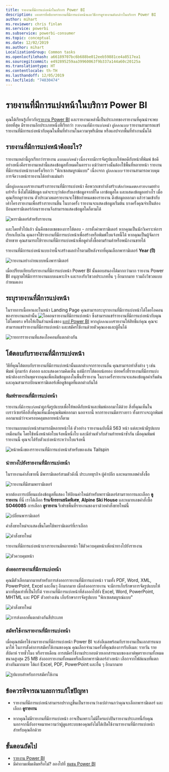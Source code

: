 ```yaml
---
title: รายงานที่มีการแบ่งหน้าในบริการ Power BI
description: เอกสารที่อธิบายรายงานที่มีการแบ่งหน้าและวิธีการดูรายงานดังกล่าวในบริการ Power BI
author: mihart
ms.reviewer: chris finlan
ms.service: powerbi
ms.subservice: powerbi-consumer
ms.topic: conceptual
ms.date: 12/02/2019
ms.author: mihart
LocalizationGroup: Common tasks
ms.openlocfilehash: a66189707bc6b688be012eeb59881ce4a8517ea1
ms.sourcegitcommit: e492895259aa39960063f9b337a144a60c20125a
ms.translationtype: HT
ms.contentlocale: th-TH
ms.lasthandoff: 12/05/2019
ms.locfileid: "74830474"
---
```

# <a name="paginated-reports-in-the-power-bi-service"></a>รายงานที่มีการแบ่งหน้าในบริการ Power BI
คุณได้เรียนรู้เกี่ยวกับ[รายงาน Power BI](end-user-reports.md) และรายงานเหล่านี้เป็นประเภทของรายงานที่คุณน่าจะพบบ่อยที่สุด มีรายงานอีกประเภทหนึ่งที่เรียกว่า *รายงานที่มีการแบ่งหน้า* *ผู้ออกแบบ* รายงานสามารถแชร์รายงานที่มีการแบ่งหน้ากับคุณในพื้นที่ทำงานในความจุพรีเมียม หรือแอปจากพื้นที่ทำงานนั้นได้ 

## <a name="what-is-a-paginated-report"></a>รายงานที่มีการแบ่งหน้าคืออะไร?

รายงานเหล่านี้ถูกเรียกว่ารายงาน *แบบแบ่งหน้า* เนื่องจากมีการจัดรูปแบบให้พอดีกับหน้าที่พิมพ์ ข้อดีอย่างหนึ่งคือรายงานเหล่านี้แสดงข้อมูลทั้งหมดในตาราง แม้ว่าตารางนั้นต้องใช้พื้นที่หลายหน้า รายงานที่มีการแบ่งหน้าบางครั้งเรียกว่า "พิกเซลสมบูรณ์แบบ" เนื่องจาก *ผู้ออกแบบ* รายงานสามารถควบคุมการจัดวางหน้ารายงานได้อย่างแม่นยำ

เมื่อ*ผู้ออกแบบ*รายงานสร้างรายงานที่มีการแบ่งหน้า คือพวกเขากำลังสร้าง*ข้อกำหนดของรายงาน*อย่างแท้จริง ซึ่งไม่ได้มีข้อมูล แต่จะระบุว่าต้องรับเอาข้อมูลจากที่ใด เอาข้อมูลใด และแสดงข้อมูลอย่างไร เมื่อคุณเรียกดูรายงาน ตัวประมวลผลรายงานจะใช้ข้อกำหนดของรายงาน ดึงข้อมูลออกมา แล้วรวมเข้ากับเค้าโครงรายงานเพื่อสร้างรายงานขึ้น ในบางครั้ง รายงานจะแสดงข้อมูลเริ่มต้น บางครั้งคุณจำเป็นต้องป้อนพารามิเตอร์ก่อนรายงานจึงสามารถแสดงข้อมูลใดก็ตามได้ 

   ![พารามิเตอร์สำหรับรายงาน](./media/end-user-paginated-report/power-bi-report-parameters.png)

และโดยทั่วไปแล้ว นั่นคือขอบเขตของการโต้ตอบ - การตั้งค่าพารามิเตอร์ หากคุณเป็นนักวิเคราะห์การเรียกเก็บเงิน คุณอาจใช้รายงานที่มีการแบ่งหน้าเพื่อสร้างหรือพิมพ์ใบแจ้งหนี้ได้ หากคุณเป็นผู้จัดการฝ่ายขาย คุณสามารถใช้รายงานที่มีการแบ่งหน้าเพื่อดูคำสั่งซื้อตามร้านค้าหรือพนักงานขายได้ 

รายงานที่มีการแบ่งหน้าแบบง่ายนี้จะสร้างผลกำไรตามปีหลังจากที่คุณเลือกพารามิเตอร์ **Year (ปี)** 

![รายงานอย่างง่ายแบบหนึ่งพารามิเตอร์](./media/end-user-paginated-report/power-bi-report-simple.png)

เมื่อเปรียบเทียบกับรายงานที่มีการแบ่งหน้า Power BI นั้นตอบสนองได้มากกว่ามาก รายงาน Power BI อนุญาตให้มีการรายงานแบบเฉพาะกิจ และรองรับวิชวลประเภทอื่น ๆ อีกมากมาย รวมถึงวิชวลแบบกำหนดเอง

## <a name="identify-a-paginated-report"></a>ระบุรายงานที่มีการแบ่งหน้า

ในรายการเนื้อหาและในหน้า Landing Page คุณสามารถระบุรายงานที่มีการแบ่งหน้าได้โดยไอคอนของรายงานเหล่านั้น ![ไอคอนรายงานที่มีการแบ่งหน้า](media/end-user-paginated-report/power-bi-report-icon.png)  ซึ่งสามารถแชร์รายงานที่มีการแบ่งหน้ากับคุณได้โดยตรง หรือให้เป็นส่วนหนึ่งของ [แอป Power BI](end-user-apps.md) หาก*ผู้ออกแบบ*รายงานให้สิทธิ์แก่คุณ คุณจะสามารถแชร์รายงานที่มีการแบ่งหน้า และสมัครใช้งานด้วยตัวคุณเองและผู้อื่นได้

![รายการรายงานที่แสดงไอคอนที่แตกต่างกัน](./media/end-user-paginated-report/power-bi-report-list.png)

## <a name="interact-with-a-paginated-report"></a>โต้ตอบกับรายงานที่มีการแบ่งหน้า

วิธีที่คุณโต้ตอบกับรายงานที่มีการแบ่งหน้านั้นแตกต่างจากรายงานอื่น คุณสามารถทำสิ่งต่าง ๆ เช่น พิมพ์ บุ๊กมาร์ก ส่งออก และแสดงความคิดเห็น แต่มีการโต้ตอบน้อยลง บ่อยครั้งที่รายงานที่มีการแบ่งหน้าต้องการอินพุตจากคุณเพื่อเติมข้อมูลลงในพื้นที่รายงาน  ในบางครั้งรายงานจะแสดงข้อมูลค่าเริ่มต้น และคุณสามารถป้อนพารามิเตอร์เพื่อดูข้อมูลที่แตกต่างกันได้

### <a name="print-a-paginated-report"></a>พิมพ์รายงานที่มีการแบ่งหน้า

รายงาน*ที่มีการแบ่งหน้า*ถูกจัดรูปแบบเพื่อให้พอดีกับหน้าและพิมพ์ออกมาได้ด้วย สิ่งที่คุณเห็นในเบราว์เซอร์คือสิ่งที่คุณเห็นเมื่อคุณพิมพ์ออกมา นอกจากนี้ หากรายงานมีตารางยาว ทั้งตารางจะถูกพิมพ์ออกมาแม้ว่าจะครอบคลุมหลายหน้าก็ตาม 

รายงานแบบแบ่งหน้าสามารถมีหลายหน้าได้ ตัวอย่าง รายงานฉบับนี้มี 563 หน้า แต่ละหน้ามีรูปแบบเหมือนกัน โดยใช้หนึ่งหน้าต่อใบแจ้งหนี้หนึ่งใบ และมีส่วนหัวกับส่วนท้ายหน้าซ้ำกัน เมื่อคุณพิมพ์รายงานนี้ คุณจะได้รับตัวแบ่งหน้าระหว่างใบแจ้งหนี้

   ![หน้าหนึ่งของรรายงานที่มีการแบ่งหน้าสำหรับของเล่น Tailspin](./media/end-user-paginated-report/power-bi-paginated-500.png)


### <a name="navigate-the-paginated-report"></a>นำทางไปยังรายงานที่มีการแบ่งหน้า

ในรายงานคำสั่งขายนี้ มีพารามิเตอร์สามตัวดังนี้ ประเภทธุรกิจ ผู้ค้าปลีก และหมายเลขคำสั่งซื้อ 

![รายงานที่มีสามพารามิเตอร์](./media/end-user-paginated-report/power-bi-parameter.png)

หากต้องการเปลี่ยนแปลงข้อมูลที่แสดง ให้ป้อนค่าใหม่สำหรับพารามิเตอร์สามรายการและเลือก **ดูรายงาน** ที่นี่ เราได้เลือก **ร้านจักรยานชนิดพิเศษ**, **Alpine Ski House** และหมายเลขคำสั่งซื้อ **SO46085** การเลือก **ดูรายงาน** รีเฟรชพื้นที่รายงานของเราด้วยคำสั่งขายใหม่นี้

![เปลี่ยนพารามิเตอร์](./media/end-user-paginated-report/power-bi-order.png)

คำสั่งขายใหม่จะแสดงขึ้นโดยใช้พารามิเตอร์ที่เราเลือก 

![คำสั่งขายใหม่](./media/end-user-paginated-report/power-bi-new-order.png)

รายงานที่มีการแบ่งหน้าบางรายงานมีหลายหน้า  ใช้ตัวควบคุมหน้าเพื่อนำทางไปยังรายงาน 

![ตัวควบคุมหน้า](./media/end-user-paginated-report/power-bi-page.png)

### <a name="export-the-paginated-report"></a>ส่งออกรายงานที่มีการแบ่งหน้า
คุณมีตัวเลือกมากมายสำหรับการส่งออกรายงานที่มีการแบ่งหน้า รวมทั้ง PDF, Word, XML, PowerPoint, Excel และอื่นๆ อีกมากมาย เมื่อส่งออกรายงาน จะมีการเก็บรักษาการจัดรูปแบบให้มากที่สุดเท่าที่เป็นไปได้ รายงานที่มีการแบ่งหน้าที่ส่งออกไปยัง Excel, Word, PowerPoint, MHTML และ PDF ตัวอย่างเช่น เก็บรักษาการจัดรูปแบบ "พิกเซลสมบูรณ์แบบ" 

![คำสั่งขายใหม่](./media/end-user-paginated-report/power-bi-exporting.png)

![การส่งออกที่แตกต่างกันสี่ประเภท](./media/end-user-paginated-report/power-bi-four.png)

### <a name="subscribe-to-the-paginated-report"></a>สมัครใช้งานรายงานที่มีการแบ่งหน้า
เมื่อคุณสมัครใช้งานรายงานที่มีการแบ่งหน้า Power BI จะส่งอีเมลพร้อมกับรายงานเป็นเอกสารแนบมาให้ ในการตั้งค่าการสมัครใช้งานของคุณ คุณเลือกจำนวนครั้งที่คุณต้องการรับอีเมล: รายวัน รายสัปดาห์ รายชั่วโมง หรือรายเดือน การสมัครใช้งานประกอบด้วยเอกสารแนบของเอาต์พุตรายงานทั้งหมด ขนาดสูงสุด 25 MB ส่งออกรายงานทั้งหมดหรือเลือกพารามิเตอร์ล่วงหน้า เลือกจากไฟล์แนบที่แตกต่างกันมากมาย ได้แก่ Excel, PDF, PowerPoint และอื่น ๆ อีกมากมาย  

![รูปแบบสำหรับการสมัครใช้งาน](./media/end-user-paginated-report/power-bi-export-list.png)

## <a name="considerations-and-troubleshooting"></a>ข้อควรพิจารณาและการแก้ไขปัญหา

- รายงานที่มีการแบ่งหน้าสามารถปรากฏขึ้นเป็นรายงานว่างเปล่าจนกว่าคุณจะเลือกพารามิเตอร์ และเลือก **ดูรายงาน**

- หากคุณไม่มีรายงานที่มีการแบ่งหน้า อาจเป็นเพราะไม่มีใครแบ่งปันรายงานประเภทนี้กับคุณ นอกจากนี้ยังอาจหมายความว่าผู้ดูแลระบบของคุณยังไม่ได้เปิดใช้งานรายงานที่มีการแบ่งหน้าสำหรับคุณอีกด้วย 

 

## <a name="next-steps"></a>ขั้นตอนถัดไป
- [รายงาน Power BI](end-user-reports.md)
- มีคำถามเพิ่มเติมหรือไม่? ลองไปที่ [ชุมชน Power BI](https://community.powerbi.com/)

